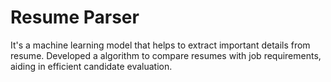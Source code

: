 # Resume Parser
It's a machine learning model that helps to extract important details from resume.
Developed a algorithm to compare resumes with job requirements, aiding in efficient candidate evaluation.

